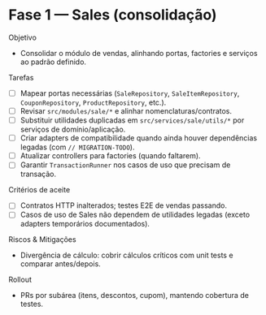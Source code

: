 # Fase 1 — Sales (consolidação)

Objetivo
- Consolidar o módulo de vendas, alinhando portas, factories e serviços ao padrão definido.

Tarefas
- [ ] Mapear portas necessárias (`SaleRepository`, `SaleItemRepository`, `CouponRepository`, `ProductRepository`, etc.).
- [ ] Revisar `src/modules/sale/*` e alinhar nomenclaturas/contratos.
- [ ] Substituir utilidades duplicadas em `src/services/sale/utils/*` por serviços de domínio/aplicação.
- [ ] Criar adapters de compatibilidade quando ainda houver dependências legadas (com `// MIGRATION-TODO`).
- [ ] Atualizar controllers para factories (quando faltarem).
- [ ] Garantir `TransactionRunner` nos casos de uso que precisam de transação.

Critérios de aceite
- [ ] Contratos HTTP inalterados; testes E2E de vendas passando.
- [ ] Casos de uso de Sales não dependem de utilidades legadas (exceto adapters temporários documentados).

Riscos & Mitigações
- Divergência de cálculo: cobrir cálculos críticos com unit tests e comparar antes/depois.

Rollout
- PRs por subárea (itens, descontos, cupom), mantendo cobertura de testes.

